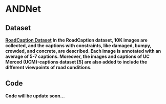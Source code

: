 # ANDNet
## Dataset
<b><a href="https://drive.google.com/drive/folders/1iYf_hbpIIScubZBuUJhSQc5jDhsmYbdI?usp=sharing">RoadCaption Dataset</a> <b>
In the RoadCaption dataset, 10K images are collected, and the captions with constraints, like damaged, bumpy, crowded, and concrete, are described. Each image is annotated with an average of 5-7 captions. Moreover, the images and captions of UC Merced (UCM)-captions dataset [5] are also added to include the different viewpoints of road conditions.
## Code
 Code will be update soon...
